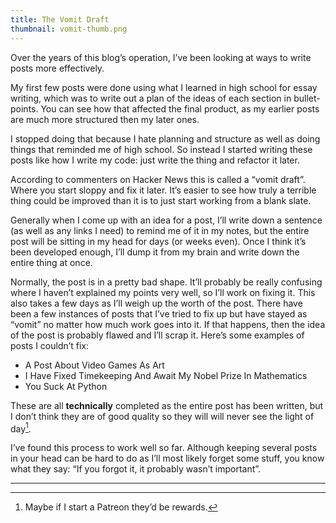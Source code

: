 ```yaml
---
title: The Vomit Draft
thumbnail: vomit-thumb.png
---
```


Over the years of this blog’s operation, I’ve been looking at ways to write posts more effectively.

My first few posts were done using what I learned in high school for essay writing, which was to write out a plan of the ideas of each section in bullet-points. You can see how that affected the final product, as my earlier posts are much more structured then my later ones.

I stopped doing that because I hate planning and structure as well as doing things that reminded me of high school. So instead I started writing these posts like how I write my code: just write the thing and refactor it later.

According to commenters on Hacker News this is called a “vomit draft”. Where you start sloppy and fix it later. It’s easier to see how truly a terrible thing could be improved than it is to just start working from a blank slate.

Generally when I come up with an idea for a post, I’ll write down a sentence (as well as any links I need) to remind me of it in my notes, but the entire post will be sitting in my head for days (or weeks even). Once I think it’s been developed enough, I’ll dump it from my brain and write down the entire thing at once.

Normally, the post is in a pretty bad shape. It’ll probably be really confusing where I haven’t explained my points very well, so I’ll work on fixing it. This also takes a few days as I’ll weigh up the worth of the post. There have been a few instances of posts that I’ve tried to fix up but have stayed as “vomit” no matter how much work goes into it. If that happens, then the idea of the post is probably flawed and I’ll scrap it. Here’s some examples of posts I couldn’t fix:

* A Post About Video Games As Art
* I Have Fixed Timekeeping And Await My Nobel Prize In Mathematics
* You Suck At Python

These are all **technically** completed as the entire post has been written, but I don’t think they are of good quality so they will will never see the light of day[^1].

I’ve found this process to work well so far. Although keeping several posts in your head can be hard to do as I’ll most likely forget some stuff, you know what they say: “If you forgot it, it probably wasn’t important”.

---

[^1]: Maybe if I start a Patreon they’d be rewards.
